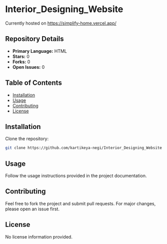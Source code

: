 # Interior_Designing_Website

Currently hosted on https://simplify-home.vercel.app/

## Repository Details

- **Primary Language:** HTML
- **Stars:** 0
- **Forks:** 0
- **Open Issues:** 0


## Table of Contents

- [Installation](#installation)
- [Usage](#usage)
- [Contributing](#contributing)
- [License](#license)

## Installation

Clone the repository:

~~~bash
git clone https://github.com/kartikeya-negi/Interior_Designing_Website
~~~

## Usage

Follow the usage instructions provided in the project documentation.

## Contributing

Feel free to fork the project and submit pull requests. For major changes, please open an issue first.

## License


No license information provided.

    
